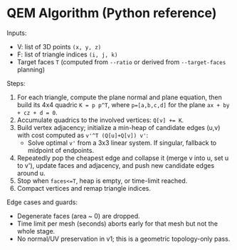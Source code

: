 # QEM Algorithm (Python reference)

Inputs:
- V: list of 3D points `(x, y, z)`
- F: list of triangle indices `(i, j, k)`
- Target faces `T` (computed from `--ratio` or derived from `--target-faces` planning)

Steps:
1. For each triangle, compute the plane normal and plane equation, then build its 4x4 quadric `K = p p^T`, where `p=[a,b,c,d]` for the plane `ax + by + cz + d = 0`.
2. Accumulate quadrics to the involved vertices: `Q[v] += K`.
3. Build vertex adjacency; initialize a min-heap of candidate edges (u,v) with cost computed as `v'^T (Q[u]+Q[v]) v'`:
   - Solve optimal `v'` from a 3x3 linear system. If singular, fallback to midpoint of endpoints.
4. Repeatedly pop the cheapest edge and collapse it (merge v into u, set u to v'), update faces and adjacency, and push new candidate edges around u.
5. Stop when `faces<=T`, heap is empty, or time-limit reached.
6. Compact vertices and remap triangle indices.

Edge cases and guards:
- Degenerate faces (area ~ 0) are dropped.
- Time limit per mesh (seconds) aborts early for that mesh but not the whole stage.
- No normal/UV preservation in v1; this is a geometric topology-only pass.
